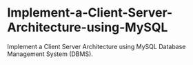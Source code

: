 # Implement-a-Client-Server-Architecture-using-MySQL
Implement a Client Server Architecture using MySQL Database Management System (DBMS).
